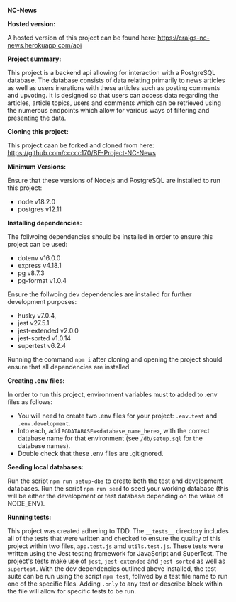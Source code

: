 **NC-News**

**Hosted version:**

A hosted version of this project can be found here: https://craigs-nc-news.herokuapp.com/api

**Project summary:**

This project is a backend api allowing for interaction with a PostgreSQL database. The database consists of data relating primarily to news articles as well as users inerations with these articles such as posting comments and upvoting. It is designed so that users can access data regarding the articles, article topics, users and comments which can be retrieved using the numerous endpoints which allow for various ways of filtering and presenting the data.

**Cloning this project:**

This project caan be forked and cloned from here: https://github.com/ccccc170/BE-Project-NC-News

**Minimum Versions:**

Ensure that these versions of Nodejs and PostgreSQL are installed to run this project:

- node v18.2.0
- postgres v12.11

**Installing dependencies:**

The follwoing dependencies should be installed in order to ensure this project can be used:

- dotenv v16.0.0
- express v4.18.1
- pg v8.7.3
- pg-format v1.0.4

Ensure the follwoing dev dependencies are installed for further development purposes:

- husky v7.0.4,
- jest v27.5.1
- jest-extended v2.0.0
- jest-sorted v1.0.14
- supertest v6.2.4

Running the command `npm i` after cloning and opening the project should ensure that all dependencies are installed.

**Creating .env files:**

In order to run this project, environment variables must to added to .env files as follows:

- You will need to create two .env files for your project: `.env.test` and `.env.development`.
- Into each, add `PGDATABASE=<database_name_here>`, with the correct database name for that environment (see `/db/setup.sql` for the database names).
- Double check that these .env files are .gitignored.

**Seeding local databases:**

Run the script `npm run setup-dbs` to create both the test and development databases. Run the script `npm run seed` to seed your working database (this will be either the development or test database depending on the value of NODE_ENV).

**Running tests:**

This project was created adhering to TDD. The `__tests__` directory includes all of the tests that were written and checked to ensure the quality of this project within two files, `app.test.js` amd `utils.test.js`. These tests were written using the Jest testing framework for JavaScript and SuperTest. The project's tests make use of `jest`, `jest-extended` and `jest-sorted` as well as `supertest`. With the dev dependencies outlined above installed, the test suite can be run using the script `npm test`, follwed by a test file name to run one of the specific files. Adding `.only` to any test or describe block within the file will allow for specific tests to be run.
